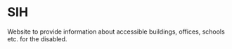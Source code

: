 # SIH
Website to provide information about accessible buildings, offices, schools etc. for the disabled.
